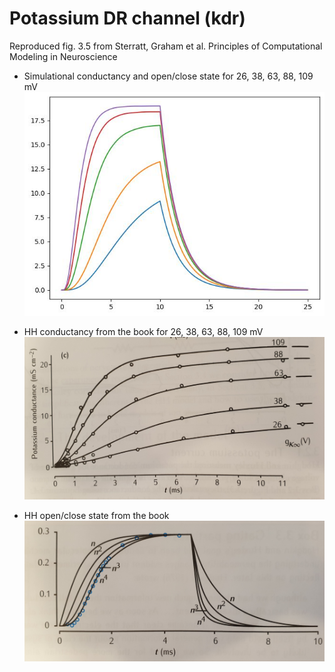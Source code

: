 # Potassium DR channel (kdr)
Reproduced fig. 3.5 from Sterratt, Graham et al. Principles of Computational Modeling in Neuroscience

* Simulational conductancy and open/close state for 26, 38, 63, 88, 109 mV
![Simulational conductancy](img/kdr_sim.jpg)

* HH conductancy from the book for 26, 38, 63, 88, 109 mV
![HH conductancy](img/kdr_conductancy.jpg)


* HH open/close state from the book
![HH open/close](img/kdrl_open.jpg)
